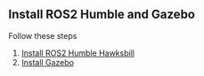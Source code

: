 ## Install ROS2 Humble and Gazebo

Follow these steps

1. [Install ROS2 Humble Hawksbill](install_ros2.md)
2. [Install Gazebo](install_gazebo.md)